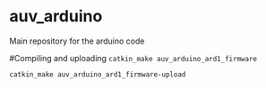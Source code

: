 # auv_arduino
Main repository for the arduino code

#Compiling and uploading
`catkin_make auv_arduino_ard1_firmware`

`catkin_make auv_arduino_ard1_firmware-upload`
